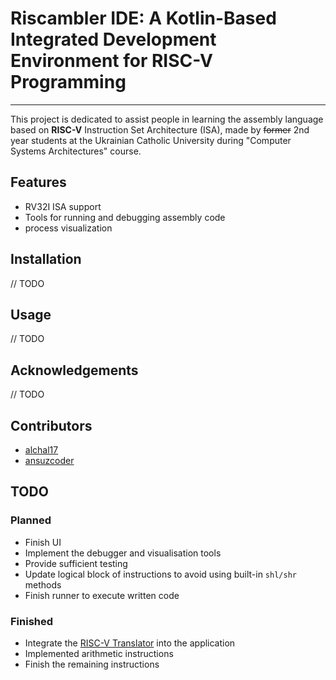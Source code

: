 # Riscambler IDE: A Kotlin-Based Integrated Development Environment for RISC-V Programming

---

This project is dedicated to assist people in learning the assembly
language based on **RISC-V** Instruction Set Architecture (ISA), made by
<del>former</del> 2nd year students at the Ukrainian Catholic University
during "Computer Systems Architectures" course.

## Features
- RV32I ISA support
- Tools for running and debugging assembly code
- process visualization

## Installation
// TODO

## Usage
// TODO

## Acknowledgements
// TODO

## Contributors
- [alchal17](https://github.com/alchal17)
- [ansuzcoder](https://github.com/ansuzcoder)

## TODO
### Planned
- Finish UI
- Implement the debugger and visualisation tools
- Provide sufficient testing
- Update logical block of instructions to avoid using built-in `shl/shr` methods
- Finish runner to execute written code
### Finished
- Integrate the [RISC-V Translator](https://github.com/ansuzcoder/risc-translator) into the application
- Implemented arithmetic instructions
- Finish the remaining instructions